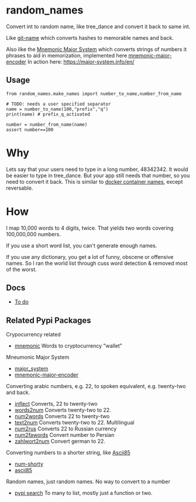 # random_names
Convert int to random name, like tree_dance and convert it back to same int.

Like [git-name](https://pypi.org/project/git-name/) which converts hashes to memorable names and back.

Also like the [Mnemonic Major System](https://en.wikipedia.org/wiki/Mnemonic_major_system) which converts
strings of numbers it phrases to aid in memorization, implemented here [mnemonic-major-encoder](https://pypi.org/project/mnemonic-major-encoder/)
In action here: https://major-system.info/en/

Usage
-----
```
from random_names.make_names import number_to_name,number_from_name

# TODO: needs a user specified separator
name = number_to_name(100,"prefix","q")
print(name) # prefix_q_activated

number = number_from_name(name)
assert number==100
```

# Why
Lets say that your users need to type in a long number, 48342342. It would be easier to
type in tree_dance. But your app still needs that number, so you need to convert it
back. This is similar to [docker container names](https://github.com/moby/moby/blob/master/pkg/namesgenerator/names-generator.go), except reversable.

# How
I map 10,000 words to 4 digits, twice. That yields two words
covering 100,000,000 numbers.

If you use a short word list, you can't generate enough names.

If you use any dictionary, you get a lot of funny, obscene or offensive names. So
I ran the world list through cuss word detection & removed most of the worst.

Docs
----
- [To do](TODO.md)


Related Pypi Packages
--
Crypocurrency related
- [mnemonic](https://pypi.org/project/mnemonic/) Words to cryptocurrency "wallet"

Mneumonic Major System
- [major_system](https://pypi.org/project/major_system/)
- [mnemonic-major-encoder](https://pypi.org/project/mnemonic-major-encoder/)

Converting arabic numbers, e.g. 22, to spoken equivalent, e.g. twenty-two and back.
- [inflect](https://pypi.org/project/inflect/) Converts, 22 to twenty-two
- [words2num](https://pypi.org/project/words2num/) Converts twenty-two to 22.
- [num2words](https://pypi.org/project/num2words/) Converts 22 to twenty-two
- [text2num](https://pypi.org/project/text2num/) Converts twenty-two to 22. Multilingual
- [num2rus](https://pypi.org/project/num2rus/) Converts 22 to Russian currency
- [num2fawords](https://pypi.org/project/num2fawords/) Convert number to Persian
- [zahlwort2num](https://pypi.org/project/zahlwort2num/) Convert german to 22.

Converting numbers to a shorter string, like [Ascii85](https://en.wikipedia.org/wiki/Ascii85)
- [num-shorty](https://pypi.org/project/num-shorty/)
- [ascii85](https://github.com/euske/pdfminer/blob/master/pdfminer/ascii85.py)

Random names, just random names. No way to convert to a number
- [pypi search](https://pypi.org/search/?q=random+name) To many to list, mostly just a function or two.
